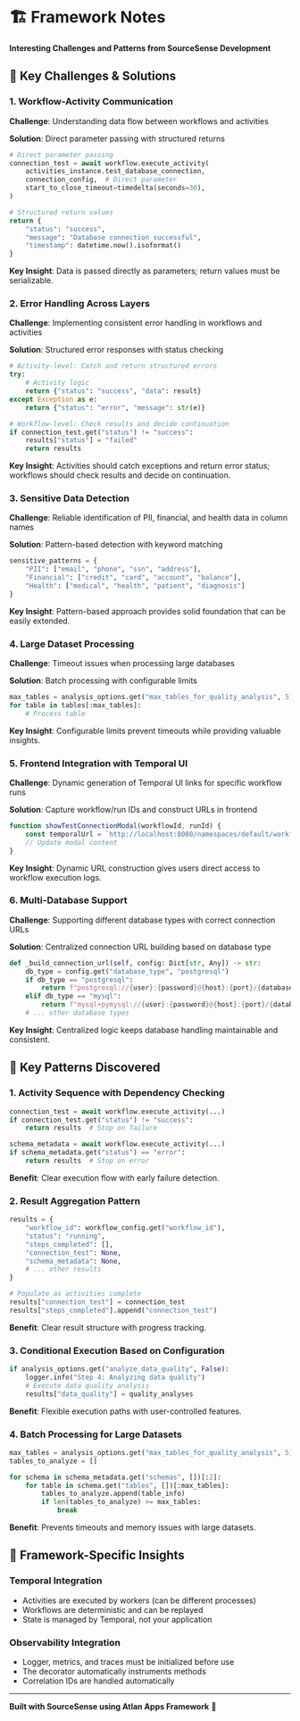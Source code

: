 # 🏗️ Framework Notes

**Interesting Challenges and Patterns from SourceSense Development**

## 🚧 **Key Challenges & Solutions**

### **1. Workflow-Activity Communication**
**Challenge**: Understanding data flow between workflows and activities

**Solution**: Direct parameter passing with structured returns
```python
# Direct parameter passing
connection_test = await workflow.execute_activity(
    activities_instance.test_database_connection,
    connection_config,  # Direct parameter
    start_to_close_timeout=timedelta(seconds=30),
)

# Structured return values
return {
    "status": "success",
    "message": "Database connection successful",
    "timestamp": datetime.now().isoformat()
}
```

**Key Insight**: Data is passed directly as parameters; return values must be serializable.

### **2. Error Handling Across Layers**
**Challenge**: Implementing consistent error handling in workflows and activities

**Solution**: Structured error responses with status checking
```python
# Activity-level: Catch and return structured errors
try:
    # Activity logic
    return {"status": "success", "data": result}
except Exception as e:
    return {"status": "error", "message": str(e)}

# Workflow-level: Check results and decide continuation
if connection_test.get("status") != "success":
    results["status"] = "failed"
    return results
```

**Key Insight**: Activities should catch exceptions and return error status; workflows should check results and decide on continuation.

### **3. Sensitive Data Detection**
**Challenge**: Reliable identification of PII, financial, and health data in column names

**Solution**: Pattern-based detection with keyword matching
```python
sensitive_patterns = {
    "PII": ["email", "phone", "ssn", "address"],
    "Financial": ["credit", "card", "account", "balance"],
    "Health": ["medical", "health", "patient", "diagnosis"]
}
```

**Key Insight**: Pattern-based approach provides solid foundation that can be easily extended.

### **4. Large Dataset Processing**
**Challenge**: Timeout issues when processing large databases

**Solution**: Batch processing with configurable limits
```python
max_tables = analysis_options.get("max_tables_for_quality_analysis", 5)
for table in tables[:max_tables]:
    # Process table
```

**Key Insight**: Configurable limits prevent timeouts while providing valuable insights.

### **5. Frontend Integration with Temporal UI**
**Challenge**: Dynamic generation of Temporal UI links for specific workflow runs

**Solution**: Capture workflow/run IDs and construct URLs in frontend
```javascript
function showTestConnectionModal(workflowId, runId) {
    const temporalUrl = `http://localhost:8080/namespaces/default/workflows/${workflowId}/runs/${runId}`;
    // Update modal content
}
```

**Key Insight**: Dynamic URL construction gives users direct access to workflow execution logs.

### **6. Multi-Database Support**
**Challenge**: Supporting different database types with correct connection URLs

**Solution**: Centralized connection URL building based on database type
```python
def _build_connection_url(self, config: Dict[str, Any]) -> str:
    db_type = config.get("database_type", "postgresql")
    if db_type == "postgresql":
        return f"postgresql://{user}:{password}@{host}:{port}/{database}"
    elif db_type == "mysql":
        return f"mysql+pymysql://{user}:{password}@{host}:{port}/{database}"
    # ... other database types
```

**Key Insight**: Centralized logic keeps database handling maintainable and consistent.

## 🔄 **Key Patterns Discovered**

### **1. Activity Sequence with Dependency Checking**
```python
connection_test = await workflow.execute_activity(...)
if connection_test.get("status") != "success":
    return results  # Stop on failure

schema_metadata = await workflow.execute_activity(...)
if schema_metadata.get("status") == "error":
    return results  # Stop on error
```

**Benefit**: Clear execution flow with early failure detection.

### **2. Result Aggregation Pattern**
```python
results = {
    "workflow_id": workflow_config.get("workflow_id"),
    "status": "running",
    "steps_completed": [],
    "connection_test": None,
    "schema_metadata": None,
    # ... other results
}

# Populate as activities complete
results["connection_test"] = connection_test
results["steps_completed"].append("connection_test")
```

**Benefit**: Clear result structure with progress tracking.

### **3. Conditional Execution Based on Configuration**
```python
if analysis_options.get("analyze_data_quality", False):
    logger.info("Step 4: Analyzing data quality")
    # Execute data quality analysis
    results["data_quality"] = quality_analyses
```

**Benefit**: Flexible execution paths with user-controlled features.

### **4. Batch Processing for Large Datasets**
```python
max_tables = analysis_options.get("max_tables_for_quality_analysis", 5)
tables_to_analyze = []

for schema in schema_metadata.get("schemas", [])[:2]:
    for table in schema.get("tables", [])[:max_tables]:
        tables_to_analyze.append(table_info)
        if len(tables_to_analyze) >= max_tables:
            break
```

**Benefit**: Prevents timeouts and memory issues with large datasets.

## 🎯 **Framework-Specific Insights**

### **Temporal Integration**
- Activities are executed by workers (can be different processes)
- Workflows are deterministic and can be replayed
- State is managed by Temporal, not your application

### **Observability Integration**
- Logger, metrics, and traces must be initialized before use
- The decorator automatically instruments methods
- Correlation IDs are handled automatically

---

**Built with SourceSense using Atlan Apps Framework** 🚀
